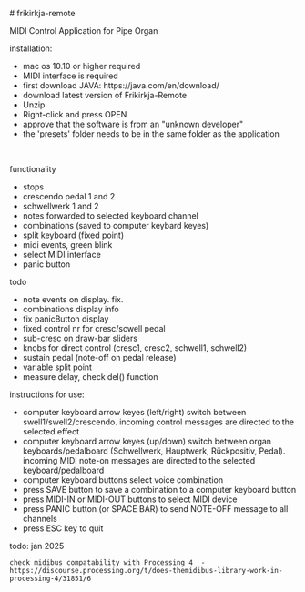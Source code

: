 <!DOCTYPE html>
<html>
<head>

</head>
<body>
  <p># frikirkja-remote</p>
  <p>MIDI Control Application for Pipe Organ</p>
  <p></p>
   <p>installation:</p>
  <ul>
    <li> mac os 10.10 or higher required</li>
    <li>MIDI interface is required</li>
    <li>first download JAVA: https://java.com/en/download/</li>
    <li>download latest version of Frikirkja-Remote</li>
    <li>Unzip</li>
    <li>Right-click and press OPEN</li>
    <li>approve that the software is from an "unknown developer"</li>
    <li>the 'presets' folder needs to be in the same folder as the application</li>
    
  </ul>
  
  <p>functionality</p>
  <ul>
    <li>stops</li>
    <li>crescendo pedal 1 and 2</li>
    <li>schwellwerk 1 and 2</li>
    <li>notes forwarded to selected keyboard channel</li>
    <li>combinations (saved to computer keybard keyes)</li>
    <li>split keyboard (fixed point)</li>
    <li>midi events, green blink</li>
    <li>select MIDI interface</li>
    <li>panic button</li>
  </ul>
  <p>todo</p>
  <ul>
    <li> note events on display. fix.  </li>
    <li> combinations display info </li>
    <li> fix panicButton display </li>
    <li> fixed control nr for cresc/scwell pedal</li>
    <li> sub-cresc on draw-bar sliders</li>
    <li> knobs for direct control (cresc1, cresc2, schwell1, schwell2)</li>
    <li> sustain pedal (note-off on pedal release)</li>
    <li> variable split point</li>
    <li> measure delay, check del() function</li>
  </ul>
  <p>instructions for use:</p>
  <ul>
    <li>computer keyboard arrow keyes (left/right) switch between swell1/swell2/crescendo.  incoming control messages are directed to the selected effect</li>
    <li>computer keyboard arrow keyes (up/down) switch between organ keyboards/pedalboard (Schwellwerk, Hauptwerk, Rückpositiv, Pedal).  incoming MIDI note-on messages are directed to the selected keyboard/pedalboard</li>
    <li>computer keyboard buttons select voice combination</li>
    <li>press SAVE button to save a combination to a computer keyboard button</li>
    <li>press MIDI-IN or MIDI-OUT buttons to select MIDI device</li>
     <li>press PANIC button (or SPACE BAR) to send NOTE-OFF message to all channels</li>
    <li>press ESC key to quit</li>
  </ul>

  <p>
    todo:
    jan 2025
    
    check midibus compatability with Processing 4  - https://discourse.processing.org/t/does-themidibus-library-work-in-processing-4/31851/6
  
    
  </p>
 
</body>
</html>
